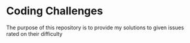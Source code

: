 # Coding Challenges

The purpose of this repository is to provide my solutions to given issues rated on their difficulty
